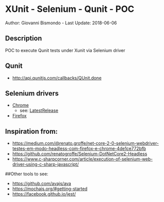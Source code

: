 XUnit - Selenium - Qunit - POC
==================
Author: Giovanni Bismondo - Last Update: 2018-06-06

Description
-----------
POC to execute Qunit tests under Xunit via Selenium driver


## Qunit
- http://api.qunitjs.com/callbacks/QUnit.done

## Selenium drivers
- [Chrome](http://chromedriver.storage.googleapis.com/index.html)
    - see: [LatestRelease](http://chromedriver.storage.googleapis.com/LATEST_RELEASE)
- [Firefox](https://github.com/mozilla/geckodriver/releases)

## Inspiration from:
- https://medium.com/@renato.groffe/net-core-2-0-selenium-webdriver-testes-em-modo-headless-com-firefox-e-chrome-4de1ce772bfb
- https://github.com/renatogroffe/Selenium-DotNetCore2-Headless
- https://www.c-sharpcorner.com/article/execution-of-selenium-web-driver-using-c-sharp-javascript/

##Other tools to see:
- https://github.com/avajs/ava
- https://mochajs.org/#getting-started
- https://facebook.github.io/jest/